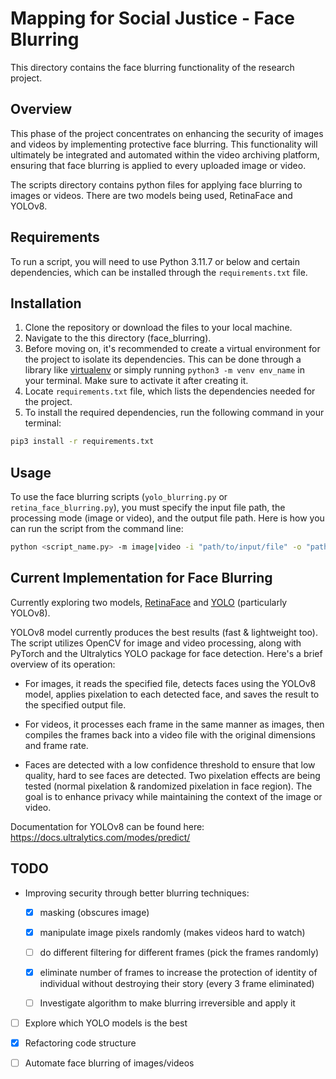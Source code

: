 # Mapping for Social Justice - Face Blurring

This directory contains the face blurring functionality of the research project.

## Overview

This phase of the project concentrates on enhancing the security of images and videos by implementing protective face blurring. This functionality will ultimately be integrated and automated within the video archiving platform, ensuring that face blurring is applied to every uploaded image or video.

The scripts directory contains python files for applying face blurring to images or videos. There are two models being used, RetinaFace and YOLOv8.

## Requirements

To run a script, you will need to use Python 3.11.7 or below and certain dependencies, which can be installed through the `requirements.txt` file.

## Installation

1. Clone the repository or download the files to your local machine. 
2. Navigate to the this directory (face_blurring).
3. Before moving on, it's recommended to create a virtual environment for the project to isolate its dependencies. This can be done through a library like [virtualenv](https://pypi.org/project/virtualenv/) or simply running `python3 -m venv env_name` in your terminal. Make sure to activate it after creating it.
4. Locate `requirements.txt` file, which lists the dependencies needed for the project.
5. To install the required dependencies, run the following command in your terminal:

```bash
pip3 install -r requirements.txt
``` 

## Usage

To use the face blurring scripts (`yolo_blurring.py` or `retina_face_blurring.py`), you must specify the input file path, the processing mode (image or video), and the output file path. Here is how you can run the script from the command line:

```bash
python <script_name.py> -m image|video -i "path/to/input/file" -o "path/to/output/file"
```

## Current Implementation for Face Blurring

Currently exploring two models, [RetinaFace](https://github.com/serengil/retinaface?tab=readme-ov-file) and [YOLO](https://github.com/ultralytics/ultralytics) (particularly YOLOv8).

YOLOv8 model currently produces the best results (fast & lightweight too). The script utilizes OpenCV for image and video processing, along with PyTorch and the Ultralytics YOLO package for face detection. Here's a brief overview of its operation:

- For images, it reads the specified file, detects faces using the YOLOv8 model, applies pixelation to each detected face, and saves the result to the specified output file.

- For videos, it processes each frame in the same manner as images, then compiles the frames back into a video file with the original dimensions and frame rate.

- Faces are detected with a low confidence threshold to ensure that low quality, hard to see faces are detected. Two pixelation effects are being tested (normal pixelation & randomized pixelation in face region). The goal is to enhance privacy while maintaining the context of the image or video.

Documentation for YOLOv8 can be found here: https://docs.ultralytics.com/modes/predict/

## TODO

- Improving security through better blurring techniques:

  - [x] masking (obscures image)

  - [x] manipulate image pixels randomly (makes videos hard to watch)

  - [ ] do different filtering for different frames (pick the frames randomly)

  - [x] eliminate number of frames to increase the protection of identity of individual without destroying their story (every 3 frame eliminated)

  - [ ] Investigate algorithm to make blurring irreversible and apply it

- [ ] Explore which YOLO models is the best

- [x] Refactoring code structure

- [ ] Automate face blurring of images/videos